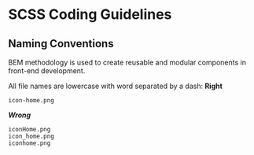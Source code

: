 # SCSS Coding Guidelines
## Naming Conventions
BEM methodology is used to create reusable and modular components in front-end development.

All file names are lowercase with word separated by a dash:
**Right**
```
icon-home.png
```
***Wrong***
```
iconHome.png
icon_home.png
iconhome.png
```
